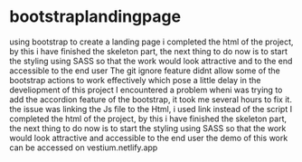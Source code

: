 # bootstraplandingpage
using bootstrap to create a landing page
i completed the html of the project, by this i have finished the skeleton part, the next thing to do now is to start the styling using SASS so that the work would look attractive and to the end accessible to the end user
The git ignore feature didnt allow some of the bootstrap actions to work effectively which pose a little delay in the develiopment of this project
I encountered a problem wheni was trying to add the accordion feature of the bootstrap, it took me several hours to fix it. the issue was linking the Js file to the Html, i used link instead of the script
I completed the html of the project, by this i have finished the skeleton part, the next thing to do now is to start the styling using SASS so that the work would look attractive and accessible to the end user
  the demo of this work can be accessed on vestium.netlify.app
  
